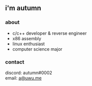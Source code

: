 ## i'm autumn
### about
- c/c++ developer & reverse engineer
- x86 assembly
- linux enthusiast
- computer science major

### contact
discord: autumn#0002\
email: a@uwu.me
